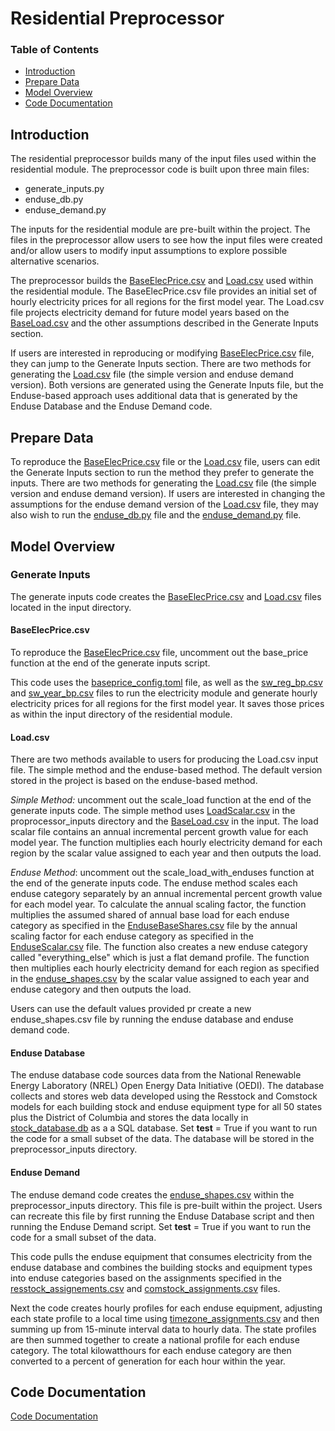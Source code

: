 # Residential Preprocessor

### Table of Contents
- [Introduction](#introduction)
- [Prepare Data](#prepare-data)
- [Model Overview](#model-overview)
- [Code Documentation](#code-documentation)

## Introduction

The residential preprocessor builds many of the input files used within the residential module. The preprocessor code is built upon three main files:
 - generate_inputs.py
 - enduse_db.py
 - enduse_demand.py

The inputs for the residential module are pre-built within the project. The files in the preprocessor allow users to see how the input files were created and/or allow users to modify input assumptions to explore possible alternative scenarios. 

The preprocessor builds the [BaseElecPrice.csv](/src/models/residential/input/BaseElecPrice.csv) and [Load.csv](/src/models/residential/input/Load.csv) used within the residential module. The BaseElecPrice.csv file provides an initial set of hourly electricity prices for all regions for the first model year. The Load.csv file projects electricity demand for future model years based on the [BaseLoad.csv](/src/models/residential/input/BaseLoad.csv) and the other assumptions described in the Generate Inputs section. 

If users are interested in reproducing or modifying [BaseElecPrice.csv](/src/models/residential/input/BaseElecPrice.csv) file, they can jump to the Generate Inputs section. There are two methods for generating the [Load.csv](/src/models/residential/input/Load.csv) file (the simple version and enduse demand version). Both versions are generated using the Generate Inputs file, but the Enduse-based approach uses additional data that is generated by the Enduse Database and the Enduse Demand code.

## Prepare Data

To reproduce the [BaseElecPrice.csv](/src/models/residential/input/BaseElecPrice.csv) file or the [Load.csv](/src/models/residential/input/Load.csv) file, users can edit the Generate Inputs section to run the method they prefer to generate the inputs. There are two methods for generating the [Load.csv](/src/models/residential/input/Load.csv) file (the simple version and enduse demand version). If users are interested in changing the assumptions for the enduse demand version of the [Load.csv](/src/models/residential/input/Load.csv) file, they may also wish to run the [enduse_db.py](/src/models/residential/preprocessor/enduse_db.py) file and the [enduse_demand.py](/src/models/residential/preprocessor/enduse_demand.py) file.

## Model Overview

### Generate Inputs

The generate inputs code creates the [BaseElecPrice.csv](/src/models/residential/input/BaseElecPrice.csv) and [Load.csv](/src/models/residential/input/Load.csv) files located in the input directory. 

#### BaseElecPrice.csv
To reproduce the [BaseElecPrice.csv](/src/models/residential/input/BaseElecPrice.csv) file, uncomment out the base_price function at the end of the generate inputs script. 

This code uses the [baseprice_config.toml](/src/models/residential/input/preprocessor_inputs/baseprice_config.toml) file, as well as the [sw_reg_bp.csv](/src/models/residential/input/preprocessor_inputs/sw_reg_bp.csv) and [sw_year_bp.csv](/src/models/residential/input/preprocessor_inputs/sw_year_bp.csv) files to run the electricity module and generate hourly electricity prices for all regions for the first model year. It saves those prices as within the input directory of the residential module. 

#### Load.csv

There are two methods available to users for producing the Load.csv input file. The simple method and the enduse-based method. The default version stored in the project is based on the enduse-based method.

*Simple Method:* uncomment out the scale_load function at the end of the generate inputs code. The simple method uses [LoadScalar.csv](/src/models/residential/input/preprocessor_inputs/LoadScalar.csv) in the proprocessor_inputs directory and the [BaseLoad.csv](/src/models/residential/input/BaseLoad.csv) in the input. The load scalar file contains an annual incremental percent growth value for each model year. The function multiplies each hourly electricity demand for each region by the scalar value assigned to each year and then outputs the load. 

*Enduse Method*: uncomment out the scale_load_with_enduses function at the end of the generate inputs code. The enduse method scales each enduse category separately by an annual incremental percent growth value for each model year. To calculate the annual scaling factor, the function multiplies the assumed shared of annual base load for each enduse category as specified in the [EnduseBaseShares.csv](/src/models/residential/input/preprocessor_inputs/EnduseBaseShares.csv) file by the annual scaling factor for each enduse category as specified in the [EnduseScalar.csv](/src/models/residential/input/preprocessor_inputs/EnduseScalar.csv) file. The function also creates a new enduse category called "everything_else" which is just a flat demand profile. The function then multiplies each hourly electricity demand for each region as specified in the [enduse_shapes.csv](/src/models/residential/input/preprocessor_inputs/enduse_shapes.csv) by the scalar value assigned to each year and enduse category and then outputs the load. 

Users can use the default values provided pr create a new enduse_shapes.csv file by running the enduse database and enduse demand code. 

#### Enduse Database

The enduse database code sources data from the National Renewable Energy Laboratory (NREL) Open Energy Data Initiative (OEDI). The database collects and stores web data developed using the Resstock and Comstock models for each building stock and enduse equipment type for all 50 states plus the District of Columbia and stores the data locally in [stock_database.db](/src/models/residential/) as a a SQL database. Set **test** = True if you want to run the code for a small subset of the data. The database will be stored in the preprocessor_inputs directory.

#### Enduse Demand

The enduse demand code creates the [enduse_shapes.csv](/src/models/residential/input/preprocessor_inputs/enduse_shapes.csv) within the preprocessor_inputs directory. This file is pre-built within the project. Users can recreate this file by first running the Enduse Database script and then running the Enduse Demand script. Set **test** = True if you want to run the code for a small subset of the data. 

This code pulls the enduse equipment that consumes electricity from the enduse database and combines the building stocks and equipment types into enduse categories based on the assignments specified in the [resstock_assignements.csv](/src/models/residential/input/preprocessor_inputs/resstock_assignments.csv) and [comstock_assignments.csv](/src/models/residential/input/preprocessor_inputs/comstock_assignments.csv) files. 

Next the code creates hourly profiles for each enduse equipment, adjusting each state profile to a local time using [timezone_assignments.csv](/src/models/residential/input/preprocessor_inputs/timezone_assignments.csv) and then summing up from 15-minute interval data to hourly data. The state profiles are then summed together to create a national profile for each enduse category. The total kilowatthours for each enduse category are then converted to a percent of generation for each hour within the year. 

## Code Documentation

[Code Documentation](/docs/README.md)

